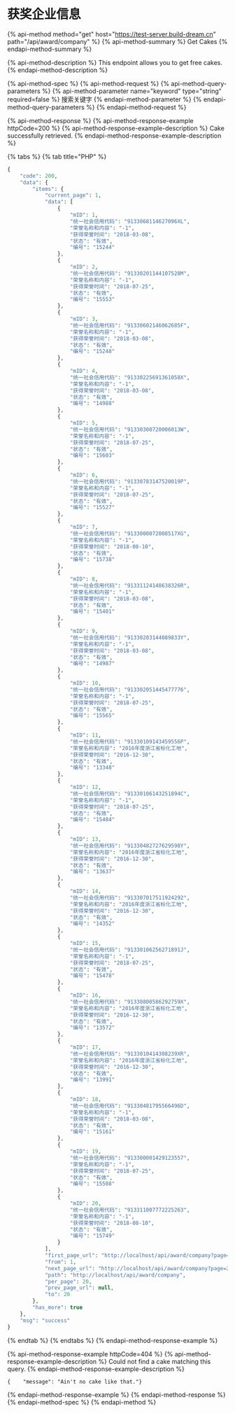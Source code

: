 # 获奖企业信息

{% api-method method="get" host="https://test-server.build-dream.cn" path="/api/award/company" %}
{% api-method-summary %}
Get Cakes
{% endapi-method-summary %}

{% api-method-description %}
This endpoint allows you to get free cakes.
{% endapi-method-description %}

{% api-method-spec %}
{% api-method-request %}
{% api-method-query-parameters %}
{% api-method-parameter name="keyword" type="string" required=false %}
 搜索关键字
{% endapi-method-parameter %}
{% endapi-method-query-parameters %}
{% endapi-method-request %}

{% api-method-response %}
{% api-method-response-example httpCode=200 %}
{% api-method-response-example-description %}
Cake successfully retrieved.
{% endapi-method-response-example-description %}

{% tabs %}
{% tab title="PHP" %}
```php
{
    "code": 200,
    "data": {
        "items": {
            "current_page": 1,
            "data": [
                {
                    "mID": 1,
                    "统一社会信用代码": "9133068114627096XL",
                    "荣誉名称和内容": "-1",
                    "获得荣誉时间": "2018-03-08",
                    "状态": "有效",
                    "编号": "15244"
                },
                {
                    "mID": 2,
                    "统一社会信用代码": "91330201144107528M",
                    "荣誉名称和内容": "-1",
                    "获得荣誉时间": "2018-07-25",
                    "状态": "有效",
                    "编号": "15553"
                },
                {
                    "mID": 3,
                    "统一社会信用代码": "91330602146062685F",
                    "荣誉名称和内容": "-1",
                    "获得荣誉时间": "2018-03-08",
                    "状态": "有效",
                    "编号": "15248"
                },
                {
                    "mID": 4,
                    "统一社会信用代码": "91330225691361058X",
                    "荣誉名称和内容": "-1",
                    "获得荣誉时间": "2018-03-08",
                    "状态": "有效",
                    "编号": "14988"
                },
                {
                    "mID": 5,
                    "统一社会信用代码": "91330300720006013W",
                    "荣誉名称和内容": "-1",
                    "获得荣誉时间": "2018-07-25",
                    "状态": "有效",
                    "编号": "15603"
                },
                {
                    "mID": 6,
                    "统一社会信用代码": "91330783147520019P",
                    "荣誉名称和内容": "-1",
                    "获得荣誉时间": "2018-07-25",
                    "状态": "有效",
                    "编号": "15527"
                },
                {
                    "mID": 7,
                    "统一社会信用代码": "9133000072008517XG",
                    "荣誉名称和内容": "-1",
                    "获得荣誉时间": "2018-08-10",
                    "状态": "有效",
                    "编号": "15738"
                },
                {
                    "mID": 8,
                    "统一社会信用代码": "91331124148638326R",
                    "荣誉名称和内容": "-1",
                    "获得荣誉时间": "2018-03-08",
                    "状态": "有效",
                    "编号": "15401"
                },
                {
                    "mID": 9,
                    "统一社会信用代码": "91330203144089833Y",
                    "荣誉名称和内容": "-1",
                    "获得荣誉时间": "2018-03-08",
                    "状态": "有效",
                    "编号": "14987"
                },
                {
                    "mID": 10,
                    "统一社会信用代码": "913302051445477776",
                    "荣誉名称和内容": "-1",
                    "获得荣誉时间": "2018-07-25",
                    "状态": "有效",
                    "编号": "15565"
                },
                {
                    "mID": 11,
                    "统一社会信用代码": "91330109143459556P",
                    "荣誉名称和内容": "2016年度浙江省标化工地",
                    "获得荣誉时间": "2016-12-30",
                    "状态": "有效",
                    "编号": "13348"
                },
                {
                    "mID": 12,
                    "统一社会信用代码": "91330106143251894C",
                    "荣誉名称和内容": "-1",
                    "获得荣誉时间": "2018-07-25",
                    "状态": "有效",
                    "编号": "15484"
                },
                {
                    "mID": 13,
                    "统一社会信用代码": "91330482727629598Y",
                    "荣誉名称和内容": "2016年度浙江省标化工地",
                    "获得荣誉时间": "2016-12-30",
                    "状态": "有效",
                    "编号": "13637"
                },
                {
                    "mID": 14,
                    "统一社会信用代码": "913307017511924292",
                    "荣誉名称和内容": "2016年度浙江省标化工地",
                    "获得荣誉时间": "2016-12-30",
                    "状态": "有效",
                    "编号": "14352"
                },
                {
                    "mID": 15,
                    "统一社会信用代码": "91330106256271891J",
                    "荣誉名称和内容": "-1",
                    "获得荣誉时间": "2018-07-25",
                    "状态": "有效",
                    "编号": "15478"
                },
                {
                    "mID": 16,
                    "统一社会信用代码": "91330800586292759X",
                    "荣誉名称和内容": "2016年度浙江省标化工地",
                    "获得荣誉时间": "2016-12-30",
                    "状态": "有效",
                    "编号": "13572"
                },
                {
                    "mID": 17,
                    "统一社会信用代码": "9133010414308239XR",
                    "荣誉名称和内容": "2016年度浙江省标化工地",
                    "获得荣誉时间": "2016-12-30",
                    "状态": "有效",
                    "编号": "13991"
                },
                {
                    "mID": 18,
                    "统一社会信用代码": "91330481795566496D",
                    "荣誉名称和内容": "-1",
                    "获得荣誉时间": "2018-03-08",
                    "状态": "有效",
                    "编号": "15161"
                },
                {
                    "mID": 19,
                    "统一社会信用代码": "913300001429123557",
                    "荣誉名称和内容": "-1",
                    "获得荣誉时间": "2018-07-25",
                    "状态": "有效",
                    "编号": "15508"
                },
                {
                    "mID": 20,
                    "统一社会信用代码": "913311007772225263",
                    "荣誉名称和内容": "-1",
                    "获得荣誉时间": "2018-08-10",
                    "状态": "有效",
                    "编号": "15749"
                }
            ],
            "first_page_url": "http://localhost/api/award/company?page=1",
            "from": 1,
            "next_page_url": "http://localhost/api/award/company?page=2",
            "path": "http://localhost/api/award/company",
            "per_page": 20,
            "prev_page_url": null,
            "to": 20
        },
        "has_more": true
    },
    "msg": "success"
}
```
{% endtab %}
{% endtabs %}
{% endapi-method-response-example %}

{% api-method-response-example httpCode=404 %}
{% api-method-response-example-description %}
Could not find a cake matching this query.
{% endapi-method-response-example-description %}

```
{    "message": "Ain't no cake like that."}
```
{% endapi-method-response-example %}
{% endapi-method-response %}
{% endapi-method-spec %}
{% endapi-method %}



